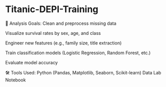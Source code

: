 # Titanic-DEPI-Training
🧪 Analysis Goals:
Clean and preprocess missing data

Visualize survival rates by sex, age, and class

Engineer new features (e.g., family size, title extraction)

Train classification models (Logistic Regression, Random Forest, etc.)

Evaluate model accuracy

🛠 Tools Used:
Python (Pandas, Matplotlib, Seaborn, Scikit-learn)
Data Lab Notebook
